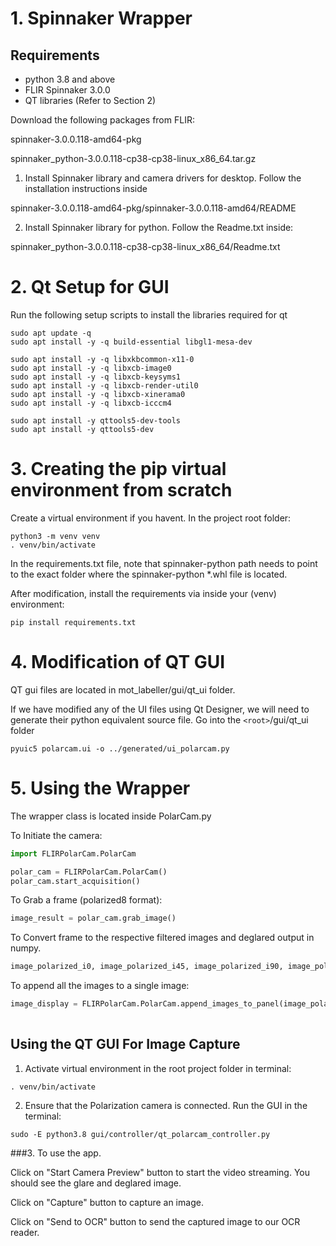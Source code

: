 # 1. Spinnaker Wrapper

## Requirements
* python 3.8 and above
* FLIR Spinnaker 3.0.0
* QT libraries (Refer to Section 2)

Download the following packages from FLIR:

spinnaker-3.0.0.118-amd64-pkg

spinnaker_python-3.0.0.118-cp38-cp38-linux_x86_64.tar.gz

1. Install Spinnaker library and camera drivers for desktop. Follow the installation instructions inside

spinnaker-3.0.0.118-amd64-pkg/spinnaker-3.0.0.118-amd64/README

2. Install Spinnaker library for python. Follow the Readme.txt inside:

spinnaker_python-3.0.0.118-cp38-cp38-linux_x86_64/Readme.txt

# 2. Qt Setup for GUI

Run the following setup scripts to install the libraries required for qt

```
sudo apt update -q
sudo apt install -y -q build-essential libgl1-mesa-dev

sudo apt install -y -q libxkbcommon-x11-0
sudo apt install -y -q libxcb-image0
sudo apt install -y -q libxcb-keysyms1
sudo apt install -y -q libxcb-render-util0
sudo apt install -y -q libxcb-xinerama0
sudo apt install -y -q libxcb-icccm4

sudo apt install -y qttools5-dev-tools
sudo apt install -y qttools5-dev

```

# 3. Creating the pip virtual environment from scratch

Create a virtual environment if you havent. In the project root folder: 

```
python3 -m venv venv
. venv/bin/activate
```

In the requirements.txt file, note that spinnaker-python path needs to point to the exact folder where the spinnaker-python *.whl file is located. 

After modification, install the requirements via inside your (venv) environment:

```
pip install requirements.txt
```

# 4. Modification of QT GUI

QT gui files are located in mot_labeller/gui/qt_ui folder.

If we have modified any of the UI files using Qt Designer, we will need to generate their python equivalent source file. Go into the `<root>`/gui/qt_ui folder

```pyuic5
pyuic5 polarcam.ui -o ../generated/ui_polarcam.py
```

# 5. Using the Wrapper

The wrapper class is located inside PolarCam.py

To Initiate the camera:

```python
import FLIRPolarCam.PolarCam

polar_cam = FLIRPolarCam.PolarCam()
polar_cam.start_acquisition()

```

To Grab a frame (polarized8 format):

```python
image_result = polar_cam.grab_image()
```

To Convert frame to the respective filtered images and deglared output in numpy.

```python
image_polarized_i0, image_polarized_i45, image_polarized_i90, image_polarized_i135, image_dolp, image_deglared = polar_cam.grab_all_polarized_image(image_result)
```

To append all the images to a single image:

```python
image_display = FLIRPolarCam.PolarCam.append_images_to_panel(image_polarized_i0, image_polarized_i45, image_polarized_i90, image_polarized_i135, image_dolp, image_deglared)
  
```

## Using the QT GUI For Image Capture


1. Activate virtual environment in the root project folder in terminal:

```
. venv/bin/activate
```

2. Ensure that the Polarization camera is connected. 
Run the GUI in the terminal: 

```
sudo -E python3.8 gui/controller/qt_polarcam_controller.py
```

###3. To use the app. 

Click on "Start Camera Preview" button to start the video streaming. You should see the glare and deglared image. 

Click on "Capture" button to capture an image. 

Click on "Send to OCR" button to send the captured image to our OCR reader. 

